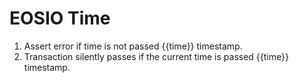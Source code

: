 <h1 class="clause">EOSIO Time</h1>

1. Assert error if time is not passed {{time}} timestamp.
2. Transaction silently passes if the current time is passed {{time}} timestamp.